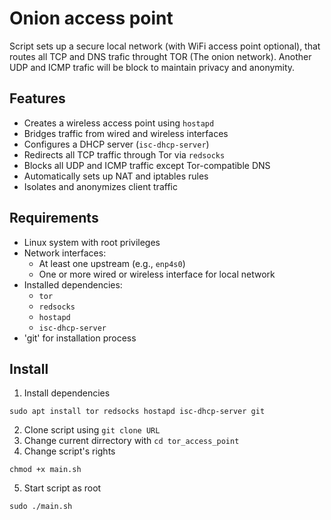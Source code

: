 # Onion access point

Script sets up a secure local network (with WiFi access point optional), that routes all TCP and DNS trafic throught TOR (The onion network). Another UDP and ICMP trafic will be block to maintain privacy and anonymity.

## Features
- Creates a wireless access point using `hostapd`
- Bridges traffic from wired and wireless interfaces
- Configures a DHCP server (`isc-dhcp-server`)
- Redirects all TCP traffic through Tor via `redsocks`
- Blocks all UDP and ICMP traffic except Tor-compatible DNS
- Automatically sets up NAT and iptables rules
- Isolates and anonymizes client traffic

## Requirements
- Linux system with root privileges
- Network interfaces:
  - At least one upstream (e.g., `enp4s0`)
  - One or more wired or wireless interface for local network
- Installed dependencies:
  - `tor`
  - `redsocks`
  - `hostapd`
  - `isc-dhcp-server`
- 'git' for installation process

## Install
1) Install dependencies
```
sudo apt install tor redsocks hostapd isc-dhcp-server git
```
2) Clone script using <code>git clone URL</code>
3) Change current dirrectory with <code>cd tor_access_point</code>
4) Change script's rights
```
chmod +x main.sh
```
5) Start script as root
```
sudo ./main.sh
```


